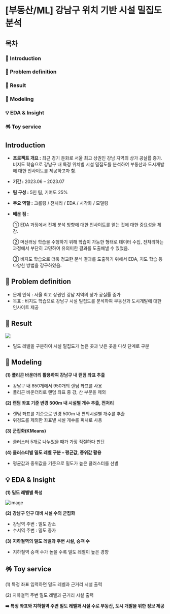 # [부동산/ML] 강남구 위치 기반 시설 밀집도 분석


## 목차

### 📖 Introduction
### 🔧 Problem definition
### 📝 Result
### 🤖 Modeling
### 💡 EDA & Insight
### 🪅 Toy service



## Introduction


- __프로젝트 개요 :__ 최근 경기 둔화로 서울 최고 상권인 강남 지역의 상가 공실률 증가.
비지도 학습으로 강남구 내 특정 위치별 시설 밀집도를 분석하여
부동산과 도시개발에 대한 인사이트를 제공하고자 함.

- __기간 :__ 2023.06 – 2023.07

- __팀 구성 :__ 5인 팀, 기여도 25%

- __주요 역할 :__ 크롤링 / 전처리 / EDA / 시각화 / 모델링

- __배운 점 :__

  ① EDA 과정에서 전체 분석 방향에 대한 인사이트를 얻는 것에
대한 중요성을 체감.

  ② 머신러닝 학습을 수행하기 위해 학습이 가능한 형태로 데이터
수집, 전처리하는 과정에서 부단히 고민하여 유의미한 결과를
도출해낼 수 있었음.

  ③ 비지도 학습으로 더욱 정교한 분석 결과를 도출하기 위해서
EDA, 지도 학습 등 다양한 방법을 강구하였음.



## 🔧 Problem definition

- 문제 인식 : 서울 최고 상권인 강남 지역의 상가 공실률 증가
- 목표 : 비지도 학습으로 강남구 시설 밀집도를 분석하여 부동산과 도시개발에 대한 인사이트 제공

## 📝 Result

![](https://velog.velcdn.com/images/hsty94/post/21240a99-a481-4f06-a92e-1fd4b42e7f38/image.png)

- 밀도 레벨을 구분하여 시설 밀집도가 높은 곳과 낮은 곳을 다섯 단계로 구분

## 🤖 Modeling

__(1) 폴리곤 바운더리 활용하여 강남구 내 랜덤 좌표 추출__

- 강남구 내 850개에서 950개의 랜덤 좌표를 사용
- 폴리곤 바운더리로 랜덤 좌표 중 강, 산 부분을 제외

__(2) 랜덤 좌표 기준 반경 500m 내 시설별 개수 추출, 전처리__

- 랜덤 좌표를 기준으로 반경 500m 내 편의시설별 개수를 추출
- 위경도를 제외한 좌표별 시설 개수를 피처로 사용

__(3) 군집화(KMeans)__

- 클러스터 5개로 나누었을 때가 가장 적절하다 판단

__(4) 클러스터별 밀도 레벨 구분 – 평균값, 중위값 활용__

- 평균값과 중위값을 기준으로 밀도가 높은 클러스터를 선별


## 💡 EDA & Insight

__(1) 밀도 레벨별 특성__

![image](https://github.com/taeyoongit/zerobase_ML_project/assets/135580777/07475725-4443-4782-8502-7e5325bb1f6c)

__(2) 강남구 인구 대비 시설 수의 군집화__

- 강남역 주변 : 밀도 감소
- 수서역 주변 : 밀도 증가

__(3) 지하철역의 밀도 레벨과 주변 시설, 승객 수__

- 지하철역 승객 수가 높을 수록 밀도 레벨이 높은 경향


## 🪅 Toy service

(1) 특정 좌표 입력하면 밀도 레벨과 근거리 시설 출력

(2) 지하철역 주변 밀도 레벨과 근거리 시설 출력

__➡️ 특정 좌표와 지하철역 주변 밀도 레벨과 시설 수로 부동산, 도시 개발을 위한 정보 제공__


